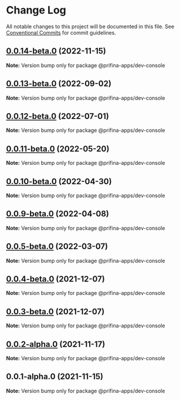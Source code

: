 # Change Log

All notable changes to this project will be documented in this file.
See [Conventional Commits](https://conventionalcommits.org) for commit guidelines.

## [0.0.14-beta.0](https://prifina-admin/prifina/app-desktop/compare/@prifina-apps/dev-console@0.0.13-beta.0...@prifina-apps/dev-console@0.0.14-beta.0) (2022-11-15)

**Note:** Version bump only for package @prifina-apps/dev-console





## [0.0.13-beta.0](https://prifina-admin/prifina/app-desktop/compare/@prifina-apps/dev-console@0.0.12-beta.0...@prifina-apps/dev-console@0.0.13-beta.0) (2022-09-02)

**Note:** Version bump only for package @prifina-apps/dev-console





## [0.0.12-beta.0](https://prifina-admin/prifina/app-desktop/compare/@prifina-apps/dev-console@0.0.11-beta.0...@prifina-apps/dev-console@0.0.12-beta.0) (2022-07-01)

**Note:** Version bump only for package @prifina-apps/dev-console





## [0.0.11-beta.0](https://prifina-admin/prifina/app-desktop/compare/@prifina-apps/dev-console@0.0.10-beta.0...@prifina-apps/dev-console@0.0.11-beta.0) (2022-05-20)

**Note:** Version bump only for package @prifina-apps/dev-console





## [0.0.10-beta.0](https://prifina-admin/prifina/app-desktop/compare/@prifina-apps/dev-console@0.0.9-beta.0...@prifina-apps/dev-console@0.0.10-beta.0) (2022-04-30)

**Note:** Version bump only for package @prifina-apps/dev-console





## [0.0.9-beta.0](https://prifina-admin/prifina/app-desktop/compare/@prifina-apps/dev-console@0.0.4-beta.0...@prifina-apps/dev-console@0.0.9-beta.0) (2022-04-08)

**Note:** Version bump only for package @prifina-apps/dev-console





## [0.0.5-beta.0](https://prifina-admin/prifina/app-desktop/compare/@prifina-apps/dev-console@0.0.4-beta.0...@prifina-apps/dev-console@0.0.5-beta.0) (2022-03-07)

**Note:** Version bump only for package @prifina-apps/dev-console





## [0.0.4-beta.0](https://prifina-admin/prifina/app-desktop/compare/@prifina-apps/dev-console@0.0.3-beta.0...@prifina-apps/dev-console@0.0.4-beta.0) (2021-12-07)

**Note:** Version bump only for package @prifina-apps/dev-console





## [0.0.3-beta.0](https://prifina-admin/prifina/app-desktop/compare/@prifina-apps/dev-console@0.0.2-alpha.0...@prifina-apps/dev-console@0.0.3-beta.0) (2021-12-07)

**Note:** Version bump only for package @prifina-apps/dev-console





## [0.0.2-alpha.0](https://prifina-admin/prifina/app-desktop/compare/@prifina-apps/dev-console@0.0.1-alpha.0...@prifina-apps/dev-console@0.0.2-alpha.0) (2021-11-17)

**Note:** Version bump only for package @prifina-apps/dev-console





## 0.0.1-alpha.0 (2021-11-15)

**Note:** Version bump only for package @prifina-apps/dev-console
